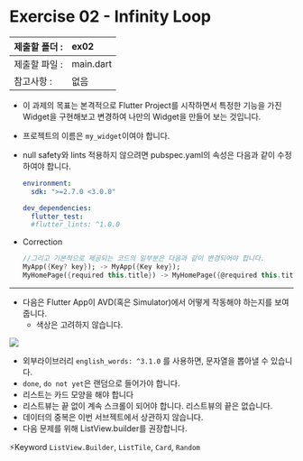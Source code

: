 # Exercise 02 - Infinity Loop

| 제출할 폴더 : | ex02      |
| :------------ | :-------- |
| 제출할 파일 : | main.dart |
| 참고사항 :    | 없음      |

- 이 과제의 목표는 본격적으로 Flutter Project를 시작하면서 특정한 기능을 가진 Widget을 구현해보고 변경하여 나만의 Widget을 만들어 보는 것입니다.

- 프로젝트의 이름은 `my_widget`이여야 합니다.

- null safety와 lints 적용하지 않으려면 pubspec.yaml의 속성은 다음과 같이 수정하여야 합니다.

  ```yaml
  environment:
    sdk: ">=2.7.0 <3.0.0"
  
  dev_dependencies:
    flutter_test:
  	#flutter_lints: ^1.0.0
  ```

- Correction

  ```dart
  //그리고 기본적으로 제공되는 코드의 일부분은 다음과 같이 변경되어야 합니다.
  MyApp({Key? key}); -> MyApp({Key key});
  MyHomePage({required this.title}) -> MyHomePage({@required this.title})
  ```

---

- 다음은 Flutter App이 AVD(혹은 Simulator)에서 어떻게 작동해야 하는지를 보여줍니다.
  - 색상은 고려하지 않습니다.

<img src="../../.src/day01_ex02_00.gif">

- 외부라이브러리 `english_words: ^3.1.0` 를 사용하면, 문자열을 뽑아낼 수 있습니다.
- `done`, `do not yet`은 랜덤으로 들어가야 합니다.
- 리스트는 카드 모양을 해야 합니다
- 리스트뷰는 끝 없이 계속 스크롤이 되어야 합니다. 리스트뷰의 끝은 없습니다.
- 데이터의 중복은 이번 서브젝트에서 상관하지 않습니다.
- 다음 문제를 위해 ListView.builder를 권장합니다.

⚡️Keyword
`ListView.Builder`, `ListTile`, `Card`, `Random`

